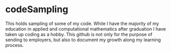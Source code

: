 # codeSampling
This holds sampling of some of my code. 
While I have the majority of my education in 
applied and computational mathematics after graduation
I have taken up coding as a hobby. This github is not only for the 
purpose of sending to employers, but also to document my growth along my learning process.
